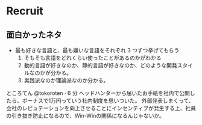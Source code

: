 Recruit
===

面白かったネタ
---

- 最も好きな言語と、最も嫌いな言語をそれぞれ 3 つずつ挙げてもらう
  1. そもそも言語をどれくらい使ったことがあるのかがわかる
  2. 動的言語が好きなのか、静的言語が好きなのか、どのような開発スタイルなのかが分かる。
  3. 実践派なのか理論派なのか分かる。

ところてん @tokoroten  ·  6 分
ヘッドハンターから届いたお手紙を社内で公開したら、ボーナスで1万円っていう社内制度を思いついた。
外部発表しまくって、会社のレピュテーションを向上させることにインセンティブが発生する上、社員の引き抜き防止になるので、Win-Winの関係になるんじゃないか。
